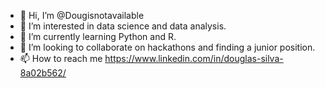 - 👋 Hi, I’m @Dougisnotavailable
- 👀 I’m interested in data science and data analysis. 
- 🌱 I’m currently learning Python and R.
- 💞️ I’m looking to collaborate on hackathons and finding a junior position.
- 📫 How to reach me https://www.linkedin.com/in/douglas-silva-8a02b562/

<!---
Dougisnotavailable/Dougisnotavailable is a ✨ special ✨ repository because its `README.md` (this file) appears on your GitHub profile.
You can click the Preview link to take a look at your changes.
--->
